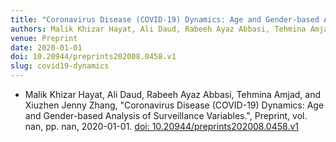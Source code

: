 ```yaml
---
title: "Coronavirus Disease (COVID-19) Dynamics: Age and Gender-based Analysis of Surveillance Variables"
authors: Malik Khizar Hayat, Ali Daud, Rabeeh Ayaz Abbasi, Tehmina Amjad, and Xiuzhen Jenny Zhang
venue: Preprint
date: 2020-01-01
doi: 10.20944/preprints202008.0458.v1
slug: covid19-dynamics
---
```


- Malik Khizar Hayat, Ali Daud, Rabeeh Ayaz Abbasi, Tehmina Amjad, and Xiuzhen Jenny Zhang, "Coronavirus Disease (COVID-19) Dynamics: Age and Gender-based Analysis of Surveillance Variables.", Preprint, vol. nan, pp. nan, 2020-01-01. [doi: 10.20944/preprints202008.0458.v1](10.20944/preprints202008.0458.v1)
